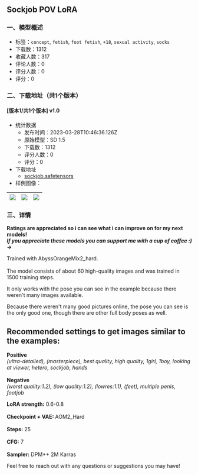 ## Sockjob POV LoRA
### 一、模型概述

- 标签：`concept`, `fetish`, `foot fetish`, `+18`, `sexual activity`, `socks`
- 下载数：1312
- 收藏人数：317
- 评论人数：0
- 评分人数：0
- 评分：0

### 二、下载地址（共1个版本）

#### [版本1/共1个版本] v1.0

- 统计数据
  - 发布时间：2023-03-28T10:46:36.126Z
  - 原始模型：SD 1.5
  - 下载数：1312
  - 评分人数：0
  - 评分：0
- 下载地址
  - [sockjob.safetensors](https://civitai.com/api/download/models/28579)
- 样例图像：

| <img src="https://image.civitai.com/xG1nkqKTMzGDvpLrqFT7WA/2aa2c2c8-0fa8-41d9-fe7e-af7ea17e2200/width=450/321856.jpeg" /> | <img src="https://image.civitai.com/xG1nkqKTMzGDvpLrqFT7WA/fe1b8216-f358-4069-41ab-665e3ab8f000/width=450/321858.jpeg" /> | <img src="https://image.civitai.com/xG1nkqKTMzGDvpLrqFT7WA/049f295d-f2ab-43a1-a98b-ff0d1cc0d600/width=450/321857.jpeg" /> |
| ---- | ---- | ---- |


### 三、详情
<p><strong>Ratings are appreciated so i can see what i can improve on for my next models!</strong><br /><strong><em>If you appreciate these models you can support me with a cup of coffee :) -&gt;</em></strong></p><p></p><p>Trained with AbyssOrangeMix2_hard. <br /><br />The model consists of about 60 high-quality images and was trained in 1500 training steps.</p><p>It only works with the pose you can see in the example because there weren't many images available.</p><p></p><p>Because there weren't many good pictures online, the pose you can see is the only good one, though there are other full body poses as well.<br /></p><h2><strong>Recommended settings to get images similar to the examples:</strong></h2><p><strong>Positive</strong><br /><em>(ultra-detailed), (masterpiece), best quality, high quality, 1girl, 1boy, looking at viewer, hetero, sockjob, hands</em><br /><br /><strong>Negative</strong><br /><em>(worst quality:1.2), (low quality:1.2), (lowres:1.1), (feet), multiple penis, footjob</em><br /></p><p><strong>LoRA strength:</strong> 0.6-0.8<br /><br /><strong>Checkpoint + VAE: </strong>AOM2_Hard<br /><br /><strong>Steps:</strong> 25<br /><br /><strong>CFG:</strong> 7<br /><br /><strong>Sampler:</strong> DPM++ 2M Karras</p><p></p><p>Feel free to reach out with any questions or suggestions you may have!</p>
